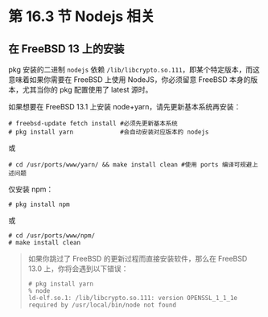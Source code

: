 # 第 16.3 节 Nodejs 相关

## 在 FreeBSD 13 上的安装

pkg 安装的二进制 `nodejs` 依赖 `/lib/libcrypto.so.111`，即某个特定版本，而这意味着如果你需要在 FreeBSD 上使用 NodeJS，你必须留意 FreeBSD 本身的版本，尤其当你的 pkg 配置使用了 latest 源时。

如果想要在 FreeBSD 13.1 上安装 node+yarn，请先更新基本系统再安装：

```shell-session
# freebsd-update fetch install #必须先更新基本系统
# pkg install yarn             #会自动安装对应版本的 nodejs
```

或

```
# cd /usr/ports/www/yarn/ && make install clean #使用 ports 编译可规避上述问题
```

仅安装 npm：

```shell-session
# pkg install npm
```

或

```
# cd /usr/ports/www/npm/
# make install clean
```

> 如果你跳过了 FreeBSD 的更新过程而直接安装软件，那么在 FreeBSD 13.0 上，你将会遇到以下错误：
>
> ```shell-session
> # pkg install yarn
> % node
> ld-elf.so.1: /lib/libcrypto.so.111: version OPENSSL_1_1_1e required by /usr/local/bin/node not found
> ```
